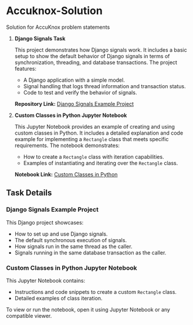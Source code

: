 # Accuknox-Solution
Solution for AccuKnox problem statements

1. **Django Signals Task**

   This project demonstrates how Django signals work. It includes a basic setup to show the default behavior of Django signals in terms of synchronization, threading, and database transactions. The project features:
   
   - A Django application with a simple model.
   - Signal handling that logs thread information and transaction status.
   - Code to test and verify the behavior of signals.

   **Repository Link:** [Django Signals Example Project](https://github.com/kfgnrjgkna/Accuknox-Solution/tree/main/djangosignals)

2. **Custom Classes in Python Jupyter Notebook**

   This Jupyter Notebook provides an example of creating and using custom classes in Python. It includes a detailed explanation and code example for implementing a `Rectangle` class that meets specific requirements. The notebook demonstrates:

   - How to create a `Rectangle` class with iteration capabilities.
   - Examples of instantiating and iterating over the `Rectangle` class.
   
   **Notebook Link:** [Custom Classes in Python](https://github.com/kfgnrjgkna/Accuknox-Solution/blob/main/Custom%20Classes%20in%20Python.ipynb)

## Task Details

### Django Signals Example Project

This Django project showcases:
- How to set up and use Django signals.
- The default synchronous execution of signals.
- How signals run in the same thread as the caller.
- Signals running in the same database transaction as the caller.

### Custom Classes in Python Jupyter Notebook

This Jupyter Notebook contains:
- Instructions and code snippets to create a custom `Rectangle` class.
- Detailed examples of class iteration.

To view or run the notebook, open it using Jupyter Notebook or any compatible viewer.
